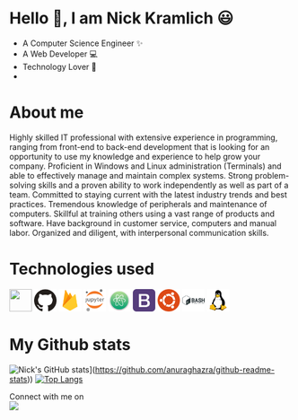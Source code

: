 # Hello :wave:, I am Nick Kramlich 😃 
- A Computer Science Engineer :sparkles:
- A Web Developer :computer:
- Technology Lover :new_moon_with_face:
- 


# About me
Highly skilled IT professional with extensive experience in programming, ranging from front-end to back-end development that is looking for
an opportunity to use my knowledge and experience to help grow your company. Proficient in Windows and Linux administration (Terminals)
and able to effectively manage and maintain complex systems. Strong problem-solving skills and a proven ability to work independently as
well as part of a team. Committed to staying current with the latest industry trends and best practices. Tremendous knowledge of peripherals
and maintenance of computers. Skillful at training others using a vast range of products and software. Have background in customer service,
computers and manual labor. Organized and diligent, with interpersonal communication skills.

# Technologies used

<code><img height="40" width="40" src="https://upload.wikimedia.org/wikipedia/commons/thumb/3/3f/Git_icon.svg/1024px-Git_icon.svg.png"></code>
<code><img height="40" width="40" src="https://raw.githubusercontent.com/github/explore/80688e429a7d4ef2fca1e82350fe8e3517d3494d/topics/github-api/github-api.png"></code>
<code><img height="40" width="40" src="https://raw.githubusercontent.com/github/explore/80688e429a7d4ef2fca1e82350fe8e3517d3494d/topics/firebase/firebase.png"></code>
<code><img height="40" width="40" src="https://raw.githubusercontent.com/github/explore/80688e429a7d4ef2fca1e82350fe8e3517d3494d/topics/jupyter-notebook/jupyter-notebook.png"></code>
<code><img height="40" width="40" src="https://raw.githubusercontent.com/github/explore/80688e429a7d4ef2fca1e82350fe8e3517d3494d/topics/atom/atom.png"></code>
<code><img height="40" width="40" src="https://raw.githubusercontent.com/github/explore/80688e429a7d4ef2fca1e82350fe8e3517d3494d/topics/bootstrap/bootstrap.png"></code>
<code><img height="40" width="40" src="https://raw.githubusercontent.com/github/explore/80688e429a7d4ef2fca1e82350fe8e3517d3494d/topics/ubuntu/ubuntu.png"></code>
<code><img height="40" width="40" src= "https://raw.githubusercontent.com/github/explore/80688e429a7d4ef2fca1e82350fe8e3517d3494d/topics/bash/bash.png"></code>
<code><img height="40" width="40" src= "https://raw.githubusercontent.com/github/explore/80688e429a7d4ef2fca1e82350fe8e3517d3494d/topics/linux/linux.png"></code>



# My Github stats
![Nick's GitHub stats](https://github-readme-stats.vercel.app/api?username=sp-ace5)](https://github.com/anuraghazra/github-readme-stats))
[![Top Langs](https://github-readme-stats.vercel.app/api/top-langs/?username=sp-ace5&layout=compact&theme=gotham)](https://github.com/anuraghazra/github-readme-stats)






<p>Connect with me on
<br>	
<a target="_blank" href="https://www.linkedin.com/in/nick5k/"><img src="https://img.shields.io/badge/-LinkedIn-0077B5?style=for-the-badge&logo=Linkedin&logoColor=white"></img></a>

<br>
</p>
